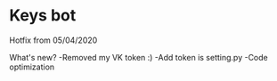 # Keys bot

Hotfix from 05/04/2020

What's new?
-Removed my VK token :)
-Add token is setting.py
-Code optimization
